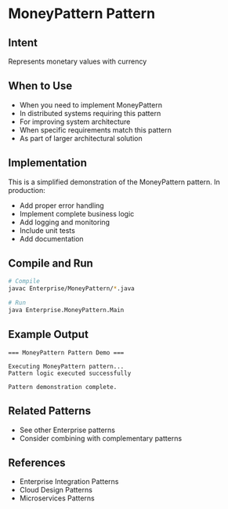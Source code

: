 # MoneyPattern Pattern

## Intent
Represents monetary values with currency

## When to Use
- When you need to implement MoneyPattern
- In distributed systems requiring this pattern
- For improving system architecture
- When specific requirements match this pattern
- As part of larger architectural solution

## Implementation
This is a simplified demonstration of the MoneyPattern pattern. In production:
- Add proper error handling
- Implement complete business logic
- Add logging and monitoring
- Include unit tests
- Add documentation

## Compile and Run
```bash
# Compile
javac Enterprise/MoneyPattern/*.java

# Run
java Enterprise.MoneyPattern.Main
```

## Example Output
```
=== MoneyPattern Pattern Demo ===

Executing MoneyPattern pattern...
Pattern logic executed successfully

Pattern demonstration complete.
```

## Related Patterns
- See other Enterprise patterns
- Consider combining with complementary patterns

## References
- Enterprise Integration Patterns
- Cloud Design Patterns
- Microservices Patterns
